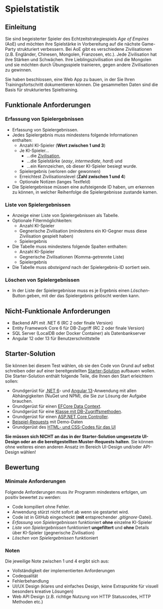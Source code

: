 # Spielstatistik

## Einleitung

Sie sind begeisterter Spieler des Echtzeitstrategiespiels *Age of Empires* (AoE) und möchten ihre Spielstärke in Vorbereitung auf die nächste Game-Party strukturiert verbessern. Bei AoE gibt es verschiedene Zivilisationen (z.B. Engländer, Chinesen, Mongolen, Franzosen, etc.). Jede Zivilisation hat ihre Stärken und Schwächen. Ihre Lieblingszivilisation sind die Mongolen und sie möchten durch Übungsspiele trainieren, gegen andere Zivilisationen zu gewinnen.

Sie haben beschlossen, eine Web App zu bauen, in der Sie Ihren Trainingsfortschritt dokumentieren können. Die gesammelten Daten sind die Basis für strukturiertes Spieltraining.

## Funktionale Anforderungen

### Erfassung von Spielergebnissen

* Erfassung von Spielergebnissen.
* Jedes Spielergebnis muss mindestens folgende Informationen enthalten:
  * Anzahl KI-Spieler (**Wert zwischen 1 und 3**)
  * Je KI-Spieler...
    * ...die [Zivilisation](https://www.ageofempires.com/games/age-of-empires-iv#game-civilizations),
    * ...die Spielstärke (*easy*, *intermediate*, *hard*) und
    * ...ein Kennzeichen, ob dieser KI-Spieler besiegt wurde.
  * Spielergebnis (verloren oder gewonnen)
  * Erreichtest Zivilisationslevel (**Zahl zwischen 1 und 4**)
  * Optionale Notizen (langes Textfeld)
* Die Spielergebnisse müssen eine aufsteigende ID haben, um erkennen zu können, in welcher Reihenfolge die Spielergebnisse zustande kamen.

### Liste von Spielergebnissen

* Anzeige einer Liste von Spielergebnissen als Tabelle.
* Optionale Filtermöglichkeiten:
  * Anzahl KI-Spieler
  * Gegnerische Zivilisation (mindestens ein KI-Gegner muss diese Zivilisation gespielt haben)
  * Spielergebnis
* Die Tabelle muss mindestens folgende Spalten enthalten:
  * Anzahl KI-Spieler
  * Gegnerische Zivilisationen (Komma-getrennte Liste)
  * Spielergebnis
* Die Tabelle muss *absteigend* nach der Spielergebnis-ID sortiert sein.

### Löschen von Spielergebnissen

* In der Liste der Spielergebnisse muss es je Ergebnis einen *Löschen*-Button geben, mit der das Spielergebnis gelöscht werden kann.

## Nicht-Funktionale Anforderungen

* Backend API mit .NET 6 (RC 2 oder finale Version)
* Entity Framework Core 6 für DB-Zugriff (RC 2 oder finale Version)
* SQL Server (LocalDB oder Docker Container) als Datenbankserver
* Angular 12 oder 13 für Benutzerschnittstelle

## Starter-Solution

Sie können bei diesem Test wählen, ob sie den Code von Grund auf selbst schreiben oder auf einer bereitgestellten [Starter-Solution](AgeOfEmpiresTrainerStarter) aufbauen wollen. Die Starter-Solution enthält folgende Teile, die Ihnen den Start erleichtern sollen:

* Grundgerüst für [.NET 6](AgeOfEmpiresTrainerStarter/AgeOfEmpiresTrainer.Api)- und [Angular 13](AgeOfEmpiresTrainerStarter/AgeOfEmpiresTrainer.UI)-Anwendung mit allen Abhängigkeiten (NuGet und NPM), die Sie zur Lösung der Aufgabe brauchen.
* Grundgerüst für einen [EFCore Data Context](AgeOfEmpiresTrainerStarter/AgeOfEmpiresTrainer.Api/Database.cs).
* Grundgerüst für eine [Klasse mit DB-Zugriffsmethoden](AgeOfEmpiresTrainerStarter/AgeOfEmpiresTrainer.Api/GameResultManager.cs).
* Grundgerüst für einen [ASP.NET Core Controller](AgeOfEmpiresTrainerStarter/AgeOfEmpiresTrainer.Api/GameResultsController.cs).
* [Beispiel-Requests](AgeOfEmpiresTrainerStarter/AgeOfEmpiresTrainer.Api/requests.http) mit Demo-Daten
* Grundgerüst des [HTML- und CSS-Codes für das UI](AgeOfEmpiresTrainerStarter/AgeOfEmpiresTrainer.UI/src/app)

**Sie müssen sich NICHT an das in der Starter-Solution umgesetzte UI-Design oder an die bereitgestellten Muster-Requests halten**. Sie können ohne weiteres einen anderen Ansatz im Bereich UI-Design und/oder API-Design wählen!

## Bewertung

### Minimale Anforderungen

Folgende Anforderungen muss ihr Programm mindestens erfolgen, um positiv bewertet zu werden:

* Code kompiliert ohne Fehler.
* Anwendung stürzt nicht sofort ab wenn sie gestartet wird.
* Code ist in GitHub eingecheckt (**mit** entsprechender *.gitignore*-Datei).
* *Erfassung von Spielergebnissen* funktioniert **ohne** einzelne KI-Spieler
* *Liste von Spielergebnissen* funktioniert **ungefiltert** und **ohne** Details über KI-Spieler (gegnerische Zivilisation)
* *Löschen von Spielergebnissen* funktioniert

### Noten

Die jeweilige Note zwischen 1 und 4 ergibt sich aus:

* Vollständigkeit der implementierten Anforderungen
* Codequalität
* Fehlerbehandlung
* UI/UX Design (klares und einfaches Design, keine Extrapunkte für visuell besonders kreative Lösungen)
* Web API Design (z.B. richtige Nutzung von HTTP Statuscodes, HTTP Methoden etc.)
